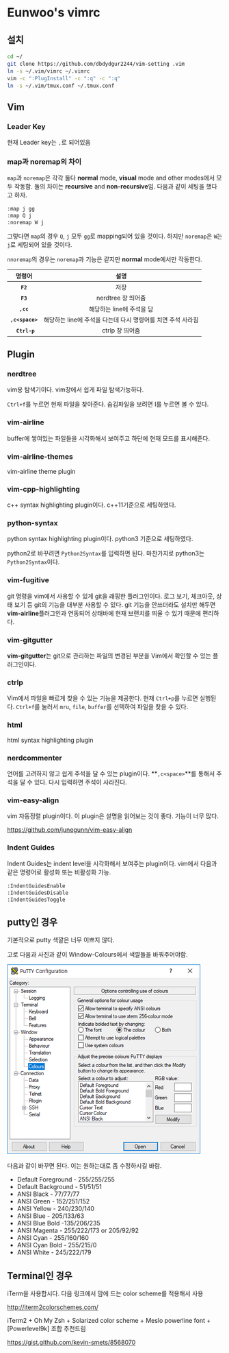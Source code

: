 # Eunwoo's vimrc

## 설치

```bash
cd ~/
git clone https://github.com/dbdydgur2244/vim-setting .vim
ln -s ~/.vim/vimrc ~/.vimrc
vim -c ":PlugInstall" -c ":q" -c ":q"
ln -s ~/.vim/tmux.conf ~/.tmux.conf
```



## Vim

### Leader Key

현재 Leader key는 `,`로 되어있음



### map과 noremap의 차이

`map`과 `noremap`은 각각  둘다 **normal** mode, **visual** mode and other modes에서 모두 작동함. 둘의 차이는 **recursive** and **non-recursive**임. 다음과 같이 세팅을 했다고 하자.

```
:map j gg
:map Q j
:noremap W j
```

그렇다면 `map`의 경우 `Q`, `j` 모두 `gg`로 mapping되어 있을 것이다. 하지만 `noremap`은 `W`는 `j`로 세팅되어 있을 것이다.

`nnoremap`의 경우는  `noremap`과 기능은 같지만 **normal** mode에서만 작동한다.

|       명령어       |                  설명                  |
| :-------------: | :----------------------------------: |
|    **`F2`**     |                  저장                  |
|    **`F3`**     |            nerdtree 창 띄어줌            |
|    **`,cc`**    |           해당하는 line에 주석을 담           |
| **`,c<space>`** | 해당하는 line에 주석을 다는데 다시 명령어를 치면 주석 사라짐 |
|  **` Ctrl-p`**  |             ctrlp 창 띄어줌              |



## Plugin

### nerdtree

vim용 탐색기이다. vim창에서 쉽게 파일 탐색가능하다.

`Ctrl+f`를 누르면 현재 파일을 찾아준다. 숨김파일을 보려면 I를 누르면 볼 수 있다.



### vim-airline

buffer에 쌓여있는 파일들을 시각화해서 보여주고 하단에 현재 모드를 표시해준다.



### vim-airline-themes

vim-airline theme plugin



### vim-cpp-highlighting

c++ syntax highlighting plugin이다. c++11기준으로 세팅하였다.



### python-syntax

python syntax highlighting plugin이다. python3 기준으로 세팅하였다.

python2로 바꾸려면 `Python2Syntax`를 입력하면 된다. 마찬가지로 python3는 `Python2Syntax`이다.



### vim-fugitive

git 명령을 vim에서 사용할 수 있게 git을 래핑한 플러그인이다. 로그 보기, 체크아웃, 상태 보기 등 git의 기능을 대부분 사용할 수 있다. git 기능을 안쓰더라도 설치만 해두면 **vim-airline**플러그인과 연동되어 상태바에 현재 브랜치를 띄울 수 있기 때문에 편리하다.



### vim-gitgutter

**vim-gitgutter**는 git으로 관리하는 파일의 변경된 부분을 Vim에서 확인할 수 있는 플러그인이다.



### ctrlp

Vim에서 파일을 빠르게 찾을 수 있는 기능을 제공한다. 현재 `Ctrl+p`를 누르면 실행된다. `Ctrl+f`를 눌러서 `mru`, `file`, `buffer`를 선택하여 파일을 찾을 수 있다.



### html

html syntax highlighting  plugin



### nerdcommenter

언어를 고려하지 않고 쉽게 주석을 달 수 있는 plugin이다. **`,c<space>`**를 통해서 주석을 달 수 있다. 다시 입력하면 주석이 사라진다.



### vim-easy-align

vim 자동정렬 plugin이다. 이 plugin은 설명을 읽어보는 것이 좋다. 기능이 너무 많다. 

https://github.com/junegunn/vim-easy-align



### Indent Guides

Indent Guides는 indent level을 시각화해서 보여주는 plugin이다. vim에서 다음과 같은 명령어로 활성화 또는 비활성화 가능.

```
:IndentGuidesEnable
:IndentGuidesDisable
:IndentGuidesToggle
```



## putty인 경우

기본적으로 putty 색깔은 너무 이쁘지 않다.

고로 다음과 사진과 같이 Window-Colours에서 색깔들을 바꿔주어야함.

![screensh](https://github.com/dbdydgur2244/vim-setting/blob/master/img/putty-setting.PNG)

다음과 같이 바꾸면 된다. 이는 원하는대로 좀 수정하시길 바람.

- Default Foreground - 255/255/255
- Default Background - 51/51/51
- ANSI Black - 77/77/77
- ANSI Green - 152/251/152
- ANSI Yellow - 240/230/140
- ANSI Blue - 205/133/63
- ANSI Blue Bold -135/206/235
- ANSI Magenta - 255/222/173 or 205/92/92
- ANSI Cyan - 255/160/160
- ANSI Cyan Bold - 255/215/0
- ANSI White - 245/222/179




## Terminal인 경우

iTerm을 사용합시다. 다음 링크에서 맘에 드는 color scheme를 적용해서 사용

http://iterm2colorschemes.com/



iTerm2 + Oh My Zsh + Solarized color scheme + Meslo powerline font + [Powerlevel9k]  조합 추천드림

https://gist.github.com/kevin-smets/8568070





